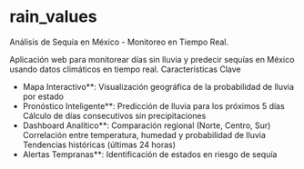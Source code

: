 # rain_values
Análisis de Sequía en México - Monitoreo en Tiempo Real.

Aplicación web para monitorear días sin lluvia y predecir sequías en México usando datos climáticos en tiempo real.
Características Clave

- Mapa Interactivo**: Visualización geográfica de la probabilidad de lluvia por estado
- Pronóstico Inteligente**: 
  Predicción de lluvia para los próximos 5 días
  Cálculo de días consecutivos sin precipitaciones
- Dashboard Analítico**:
  Comparación regional (Norte, Centro, Sur)
  Correlación entre temperatura, humedad y probabilidad de lluvia
  Tendencias históricas (últimas 24 horas)
- Alertas Tempranas**: Identificación de estados en riesgo de sequía
